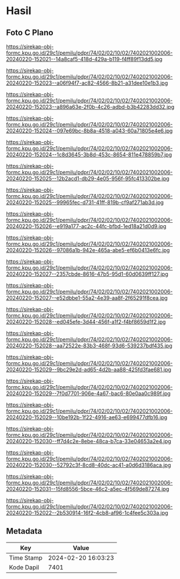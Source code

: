 # Hasil

## Foto C Plano

https://sirekap-obj-formc.kpu.go.id/29c1/pemilu/pdpr/74/02/02/10/02/7402021002006-20240220-152021--14a8caf5-418d-429a-b119-f4ff89f13dd5.jpg

https://sirekap-obj-formc.kpu.go.id/29c1/pemilu/pdpr/74/02/02/10/02/7402021002006-20240220-152023--a06f94f7-ac82-4566-8b21-a31dee10e1b3.jpg

https://sirekap-obj-formc.kpu.go.id/29c1/pemilu/pdpr/74/02/02/10/02/7402021002006-20240220-152023--a896a63e-2f0b-4c26-adbd-b3b42283dd32.jpg

https://sirekap-obj-formc.kpu.go.id/29c1/pemilu/pdpr/74/02/02/10/02/7402021002006-20240220-152024--097e69bc-8b8a-4518-a043-60a71805e4e6.jpg

https://sirekap-obj-formc.kpu.go.id/29c1/pemilu/pdpr/74/02/02/10/02/7402021002006-20240220-152024--1c8d3645-3b8d-453c-8654-811e478859b7.jpg

https://sirekap-obj-formc.kpu.go.id/29c1/pemilu/pdpr/74/02/02/10/02/7402021002006-20240220-152025--12b2acd1-db29-4e05-956f-95fc413302be.jpg

https://sirekap-obj-formc.kpu.go.id/29c1/pemilu/pdpr/74/02/02/10/02/7402021002006-20240220-152025--99965fec-d731-41ff-819b-cf9af271ab3d.jpg

https://sirekap-obj-formc.kpu.go.id/29c1/pemilu/pdpr/74/02/02/10/02/7402021002006-20240220-152026--e919a177-ac2c-44fc-bfbd-1ed18a21d0d9.jpg

https://sirekap-obj-formc.kpu.go.id/29c1/pemilu/pdpr/74/02/02/10/02/7402021002006-20240220-152026--97086a1b-942e-465a-abe5-ef6b0413e6fc.jpg

https://sirekap-obj-formc.kpu.go.id/29c1/pemilu/pdpr/74/02/02/10/02/7402021002006-20240220-152027--2357cbde-8616-47b5-95d1-60d0639ff127.jpg

https://sirekap-obj-formc.kpu.go.id/29c1/pemilu/pdpr/74/02/02/10/02/7402021002006-20240220-152027--e52dbbe1-55a2-4e39-aa8f-2f65291f8cea.jpg

https://sirekap-obj-formc.kpu.go.id/29c1/pemilu/pdpr/74/02/02/10/02/7402021002006-20240220-152028--ed045efe-3d44-456f-a1f2-f4bf8659d1f2.jpg

https://sirekap-obj-formc.kpu.go.id/29c1/pemilu/pdpr/74/02/02/10/02/7402021002006-20240220-152028--aa72522e-83b3-468f-93d6-539237bdf435.jpg

https://sirekap-obj-formc.kpu.go.id/29c1/pemilu/pdpr/74/02/02/10/02/7402021002006-20240220-152029--9bc29e2d-ad65-4d2b-aa88-425fd3fae681.jpg

https://sirekap-obj-formc.kpu.go.id/29c1/pemilu/pdpr/74/02/02/10/02/7402021002006-20240220-152029--7f0d7701-906e-4a67-bac6-80e0aa0c989f.jpg

https://sirekap-obj-formc.kpu.go.id/29c1/pemilu/pdpr/74/02/02/10/02/7402021002006-20240220-152029--10be192b-1f22-4916-ae63-e699477dfb16.jpg

https://sirekap-obj-formc.kpu.go.id/29c1/pemilu/pdpr/74/02/02/10/02/7402021002006-20240220-152030--ff7d4c2e-8ebe-48ca-b7ca-33e04653a2e4.jpg

https://sirekap-obj-formc.kpu.go.id/29c1/pemilu/pdpr/74/02/02/10/02/7402021002006-20240220-152030--52792c3f-8cd8-40dc-ac41-a0d6d3186aca.jpg

https://sirekap-obj-formc.kpu.go.id/29c1/pemilu/pdpr/74/02/02/10/02/7402021002006-20240220-152031--15fd8556-5bce-46c2-a5ec-4f569de87274.jpg

https://sirekap-obj-formc.kpu.go.id/29c1/pemilu/pdpr/74/02/02/10/02/7402021002006-20240220-152022--2b530914-16f2-4cb8-af96-1c4fee5c303a.jpg


## Metadata

| Key        | Value               |
| ---------- | ------------------- |
| Time Stamp | 2024-02-20 16:03:23 |
| Kode Dapil | 7401                |



